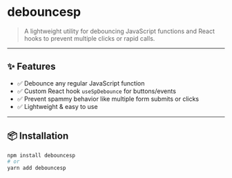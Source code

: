 # debouncesp

> A lightweight utility for debouncing JavaScript functions and React hooks to prevent multiple clicks or rapid calls.

---

## ✨ Features

- ✅ Debounce any regular JavaScript function
- ✅ Custom React hook `useSpDebounce` for buttons/events
- ✅ Prevent spammy behavior like multiple form submits or clicks
- ✅ Lightweight & easy to use

---

## 📦 Installation

```bash
npm install debouncesp
# or
yarn add debouncesp
